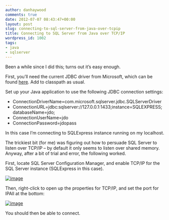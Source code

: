 ```yaml
---
author: danhaywood
comments: true
date: 2012-07-07 08:43:47+00:00
layout: post
slug: connecting-to-sql-server-from-java-over-tcpip
title: Connecting to SQL Server from Java over TCP/IP
wordpress_id: 1002
tags:
- java
- sqlserver
---
```


Been a while since I did this; turns out it’s easy enough.

First, you’ll need the current JDBC driver from Microsoft, which can be found [here](http://www.microsoft.com/en-us/download/details.aspx?id=11774). Add to classpath as usual.





Set up your Java application to use the following JDBC connection settings:<!-- more -->






  * ConnectionDriverName=com.microsoft.sqlserver.jdbc.SQLServerDriver
  * ConnectionURL=jdbc:sqlserver://127.0.0.1:1433;instance=SQLEXPRESS;databaseName=jdo;
  * ConnectionUserName=jdo
  * ConnectionPassword=jdopass

In this case I’m connecting to SQLExpress instance running on my localhost.

The trickiest bit (for me) was figuring out how to persuade SQL Server to listen over TCP/IP – by default it only seems to listen over shared memory. Anyway, after a bit of trial and error, the following worked.

First, locate SQL Server Configuration Manager, and enable TCP/IP for the SQL Server instance (SQLExpress in this case).

[![image](http://danhaywood.files.wordpress.com/2012/07/image_thumb.png)](http://danhaywood.files.wordpress.com/2012/07/image.png)

Then, right-click to open up the properties for TCP/IP, and set the port for IPAll at the bottom:

[![image](http://danhaywood.files.wordpress.com/2012/07/image_thumb1.png)](http://danhaywood.files.wordpress.com/2012/07/image1.png)

  

You should then be able to connect.
